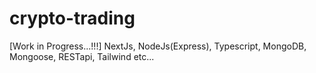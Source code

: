 # crypto-trading
[Work in Progress...!!!]
NextJs, NodeJs(Express), Typescript, MongoDB, Mongoose, RESTapi, Tailwind etc... 
